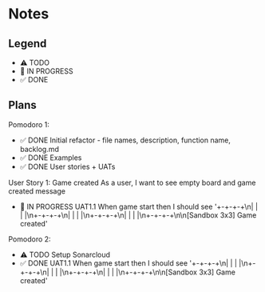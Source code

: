 # Notes

## Legend

- ⚠ TODO
- 🚧 IN PROGRESS
- ✅ DONE

## Plans

Pomodoro 1:

- ✅ DONE Initial refactor - file names, description, function name, backlog.md
- ✅ DONE Examples
- ✅ DONE User stories + UATs

User Story 1: Game created
As a user, I want to see empty board and game created message

- 🚧 IN PROGRESS UAT1.1 When game start then I should see '+-+-+-+\n| | | |\n+-+-+-+\n| | | |\n+-+-+-+\n| | | |\n+-+-+-+\n\n[Sandbox 3x3] Game created'

Pomodoro 2:

- ⚠ TODO Setup Sonarcloud
- ✅ DONE UAT1.1 When game start then I should see '+-+-+-+\n| | | |\n+-+-+-+\n| | | |\n+-+-+-+\n| | | |\n+-+-+-+\n\n[Sandbox 3x3] Game created'
